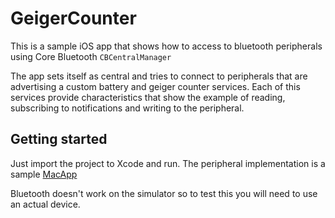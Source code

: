 # GeigerCounter
This is a sample iOS app that shows how to access to bluetooth 
peripherals using Core Bluetooth `CBCentralManager`

The app sets itself as central and tries to connect to 
peripherals that are advertising a custom battery and geiger counter
services. Each of this services provide characteristics that show the example
of reading, subscribing to notifications and writing to the peripheral.

## Getting started

Just import the project to Xcode and run. The peripheral implementation is
a sample [MacApp](https://github.com/pablocaif/GeigerMeterSimulator)

Bluetooth doesn't work on the simulator so to test this you will need to 
use an actual device.
